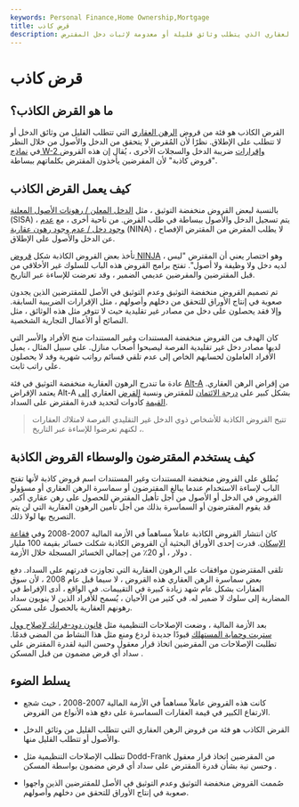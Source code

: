```yaml
---
keywords: Personal Finance,Home Ownership,Mortgage
title: قرض كاذب
description: القرض الكاذب هو نوع من الموافقة على الرهن العقاري الذي يتطلب وثائق قليلة أو معدومة لإثبات دخل المقترض.
---
```


# قرض كاذب
## ما هو القرض الكاذب؟

القرض الكاذب هو فئة من قروض [الرهن العقاري](/mortgage) التي تتطلب القليل من وثائق الدخل أو لا تتطلب على الإطلاق. نظرًا لأن المُقرض لا يتحقق من الدخل والأصول من خلال النظر في [نماذج W-2 وإقرارات](/w2form) ضريبة الدخل والسجلات الأخرى ، يُقال إن هذه القروض "قروض كاذبة" لأن المقرضين يأخذون المقترض بكلماتهم ببساطة.

## كيف يعمل القرض الكاذب

بالنسبة لبعض القروض منخفضة التوثيق ، مثل [الدخل المعلن / رهونات الأصول المعلنة](/sisa) (SISA) ، يتم تسجيل الدخل والأصول ببساطة في طلب القرض. من ناحية أخرى ، مع [عدم وجود دخل / عدم وجود رهون عقارية](/nina) (NINA) ، لا يطلب المقرض من المقترض الإفصاح عن الدخل والأصول على الإطلاق.

تأخذ بعض القروض الكاذبة شكل [قروض NINJA](/ninja-loan) ، وهو اختصار يعني أن المقترض "ليس لديه دخل ولا وظيفة ولا أصول". تفتح برامج القروض هذه الباب للسلوك غير الأخلاقي من قبل المقترضين والمقرضين عديمي الضمير ، وقد تعرضت للإساءة عبر التاريخ.

تم تصميم القروض منخفضة التوثيق وعدم التوثيق في الأصل للمقترضين الذين يجدون صعوبة في إنتاج الأوراق للتحقق من دخلهم وأصولهم ، مثل الإقرارات الضريبية السابقة. وإلا فقد يحصلون على دخل من مصادر غير تقليدية حيث لا تتوفر مثل هذه الوثائق ، مثل النصائح أو الأعمال التجارية الشخصية.

كان الهدف من القروض منخفضة المستندات وغير المستندات منح الأفراد والأسر التي لديها مصادر دخل غير تقليدية الفرصة ليصبحوا أصحاب منازل. على سبيل المثال ، يميل الأفراد العاملون لحسابهم الخاص إلى عدم تلقي قسائم رواتب شهرية وقد لا يحصلون على راتب ثابت.

عادة ما تندرج الرهون العقارية منخفضة التوثيق في فئة [Alt-A](/alt-a) من إقراض الرهن العقاري. يعتمد الإقراض Alt-A بشكل كبير على [درجة الائتمان](/credit_score) للمقترض ونسبة [القرض](/loantovalue) العقاري [إلى القيمة](/loantovalue) كأدوات لتحديد قدرة المقترض على السداد.

> تتيح القروض الكاذبة للأشخاص ذوي الدخل غير التقليدي الفرصة لامتلاك العقارات ، لكنهم تعرضوا للإساءة عبر التاريخ.

>

## كيف يستخدم المقترضون والوسطاء القروض الكاذبة

يُطلق على القروض منخفضة المستندات وغير المستندات اسم قروض كاذبة لأنها تفتح الباب لإساءة الاستخدام عندما يبالغ المقترضون أو سماسرة الرهن العقاري أو مسؤولو القروض في الدخل أو الأصول من أجل تأهيل المقترض للحصول على رهن عقاري أكبر. قد يقوم المقترضون أو السماسرة بذلك من أجل تأمين الرهون العقارية التي لن يتم التصريح بها لولا ذلك.

كان انتشار القروض الكاذبة عاملاً مساهماً في الأزمة المالية 2007-2008 وفي [فقاعة الإسكان](/housing_bubble). قدرت إحدى الأوراق البحثية أن القروض الكاذبة شكلت خسائر بقيمة 100 مليار دولار ، أو 20٪ من إجمالي الخسائر المسجلة خلال الأزمة .

تلقى المقترضون موافقات على الرهون العقارية التي تجاوزت قدرتهم على السداد. دفع بعض سماسرة الرهن العقاري هذه القروض ، لا سيما قبل عام 2008 ، لأن سوق العقارات بشكل عام شهد زيادة كبيرة في التقييمات. في الواقع ، أدى الإفراط في المضاربة إلى سلوك لا ضمير له. في كثير من الأحيان ، يُسمح للأفراد الذين لا ينويون سداد رهونهم العقارية بالحصول على مسكن.

بعد الأزمة المالية ، وضعت الإصلاحات التنظيمية مثل [قانون دود-فرانك لإصلاح وول ستريت وحماية المستهلك](/dodd-frank-financial-regulatory-reform-bill) قيودًا جديدة لردع ومنع مثل هذا النشاط من المضي قدمًا. تطلبت الإصلاحات من المقرضين اتخاذ قرار معقول وحسن النية لقدرة المقترض على سداد أي قرض مضمون من قبل المسكن .

## يسلط الضوء

- كانت هذه القروض عاملاً مساهماً في الأزمة المالية 2007-2008 ، حيث شجع الارتفاع الكبير في قيمة العقارات السماسرة على دفع هذه الأنواع من القروض.

- القرض الكاذب هو فئة من قروض الرهن العقاري التي تتطلب القليل من وثائق الدخل والأصول أو تتطلب القليل منها.

- تتطلب الإصلاحات التنظيمية مثل Dodd-Frank من المقرضين اتخاذ قرار معقول وحسن نية بشأن قدرة المقترض على سداد أي قرض مضمون بواسطة المسكن .

- صُممت القروض منخفضة التوثيق وعدم التوثيق في الأصل للمقترضين الذين واجهوا صعوبة في إنتاج الأوراق للتحقق من دخلهم وأصولهم.

